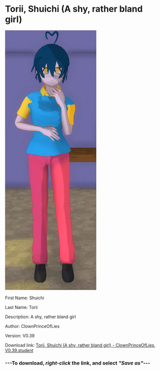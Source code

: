 # Torii, Shuichi (A shy, rather bland girl)

<img src = "https://raw.githubusercontent.com/Arbiter1223/Daigaku-Gurashi-Custom-Students/master/Students/Files/Torii%2C%20Shuichi%20(A%20shy%2C%20rather%20bland%20girl).png">

First Name: Shuichi

Last Name: Torii

Description: A shy, rather bland girl

Author: ClownPrinceOfLies

Version: V0.39

Download link: <a href="https://raw.githubusercontent.com/Arbiter1223/Daigaku-Gurashi-Custom-Students/master/Students/Files/Torii%2C%20Shuichi%20(A%20shy%2C%20rather%20bland%20girl)%20-%20ClownPrinceOfLies%2C%20V0.39.student">Torii, Shuichi (A shy, rather bland girl) - ClownPrinceOfLies, V0.39.student</a>

### ---**To download, _right-click_ the link, and select _"Save as"_**---
